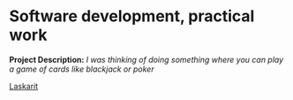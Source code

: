 # Software development, practical work

**Project Description:** *I was thinking of doing something where you can play a game of cards like blackjack or poker*

[Laskarit](laskarit/)
